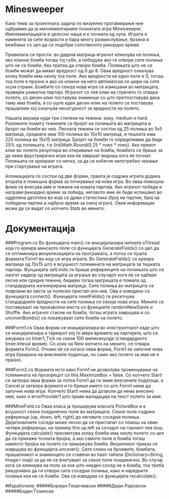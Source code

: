 # Minesweeper

Како тема за проектната задача по визуелно прогамирање ние одбравме да ја имплементираме познатата игра Minesweeper. Имплементацијата е целосно наша и е почната од нула. Играта е наменета за сите возрасти и бара многу размислување, брзина и вежбање со цел да се подобри сопственото рекордно време. 

Правилата се прости: во дадена матрица играчот кликнува на полиња, ако кликне бомба тогаш тој губи, а победува ако ги отвори сите полиња што не се бомби, без притоа да отвори бомба. Полињата што не се бомби можат да имаат вредност од 0 до 8. Оваа вредност означува колку бомби има околу тоа поле. Ако вредноста на едно поле е 0, тогаш тоа поле е празно и ако се кликне на него автоматски се шири на сите осум страни. Бомбите со секоја нова игра се измешани во матрицата, правејќи уникатна партија. Играчот со лев клик на глувчето го отвара полето, со десен клик поставува знаменце со што претпоставува дека таму има бомба, а со уште еден десен клик на полето се поставува прашалник кој означува несигурност за вредноста на полето.

Нашата верзија нуди три степени на тежина: easy, medium и hard. Разликите помеѓу тежините се бројот на полињата во матрицата и бројот на бомби во неа. Лесната тежина се состои од 25 полиња во 5x5 матрица, средната има 100 полиња во 10x10 матрица, и тешката има 225 полиња во 15x15 матрица. Бројот на бомби го определивме да биде 25% од полињата, т.е (int)Math.Round(0.25 * rows * rows). Ако првиот клик во полето резултира во откривање на бомба, бомбата се брише за да нема фрустрирачки игри кои ќе завршат веднаш кога ќе почнат. Полињата се креираат со нитка, за да се избегне непотребно чекање при стартување на играта. 

Апликацијата се состои од две форми, првата ја содржи играта додека втората е помошна форма за почнување на нова игра. Во оваа помошна фома се внесува име и тежина на новата партија. Ако играчот победи и направи рекордно време за победа, неговото име ќе биде испишано во одделена датотека во која се држи статистика (број на партии, број на победени партии и најбрзо време за секој играч). Овие информации може да се видат со копчето Stats во менито.

# Документација

###Program.cs
Во функцијата main() се иницијализира нитката oThread која го креира минското поле со функцијата GenerateFields() со цел да се оптимизира визуелизацијата на програмата, а потоа се пушта формата Form1 во која се игра играта. Во GenerateFields() се креира матрица од 15x15 што е всушност големината на матрицата за тешката партија. Фунцкијата setLimits ги брише референците на полињата што се наоѓат надвор од матрицата за играње во случајот кога ќе се одбере лесна или средна тежина, бидејќи тогаш матрицата е помала од стандардната изгенерирана матрица. Сите полиња во матрицата се поврзани во листа за полесен пристап кон нив. Ова е изведено со функцијата connect(). Функцијата resetFields() ги ресетнува стандардните вредности на сите полиња со секоја нова игра. Мините се поставуваат на произволни места со функциите randomNewGame и Shuffle. Ако играчот стисне на бомба, тогаш играта завршува и со uncoverBombs() се покажуваат сите бомби на полето.

###Form1.cs
Оваа форма се иницијализира во конструкторот каде што се иницијализира и тајмерот кој го мери времето на партијата, што се ажурира со timer1_Tick на секои 100 милисекунди (стандардното timer.Inteval време). Со клик на New копчето на менито, се отвара формата Form2. Откако ќе се изгаси оваа форма, Form1 ќе започне нова игра базирана на внесените податоци, но само ако полето за име не е празно.

###Form2.cs
Формата исто како Form1 не дозволува променување на големината на прозорецот со this.MaximizeBox = false. Со копчето Start! се затвора оваа форма за потоа Form1 да ги земе внесените податоци, а Cancel ја затвора формата и го брише името со што Form1 нема да започне нова игра. Копчето Start! нема да дозволи да нема внесено име, како и errorProvider1 што прави валидација на текст полето за име.

###MineField.cs
Оваа класа ја проширува класата PictureBox и е всушност секое поединечно поле во матрицата. Секое поле содржи референци (up, down, left, right) до неговите соседни полиња. Дијагоналните соседи може лесно да се пристапат со помош на овие четири референци, на пример this.up.left за соседот на горниот лев ќош. Функцијата calculate() пресметува колку бомби има околу полето со цел да се прикаже точната бројка, а ако самото поле е бомба тогаш наместо бројка на полето се прикажува бомба. Визуелниот приказ се извршува во функцијата uncover(). Сите слики на броевите, бомбата, прашалникот и знаменцето се ставени во hash табела (Dictionary<String, Image> map) за да не се вчитуваат за секое поле поединечно. Во случај кога се кликнува на поле за кое што ниеден сосед не е бомба, тоа треба рекурзивно да ги отвори сите соседни полиња, како и наредните полиња кои не се бомби. Ова се изведува со функцијата recalculate().

#Изработиле:
#####Боријан Георгиевски
#####Дејан Рајковски
#####Бодан Ѓозински
